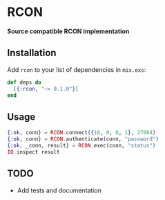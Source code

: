 # RCON

**Source compatible RCON implementation**

## Installation

  Add `rcon` to your list of dependencies in `mix.exs`:
  
  ```elixir
  def deps do
    [{:rcon, "~> 0.1.0"}]
  end
  ```

## Usage

  ```elixir
  {:ok, conn} = RCON.connect({10, 0, 0, 1}, 27084)
  {:ok, conn} = RCON.authenticate(conn, "password")
  {:ok, _conn, result} = RCON.exec(conn, "status")
  IO.inspect result
  ```

## TODO
- Add tests and documentation